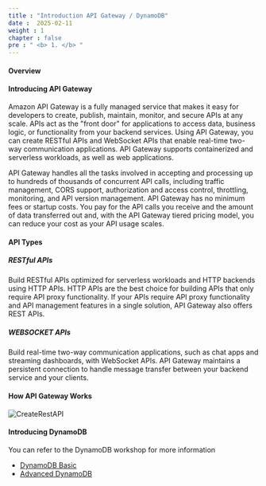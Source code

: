 ```yaml
---
title : "Introduction API Gateway / DynamoDB"
date :  2025-02-11
weight : 1 
chapter : false
pre : " <b> 1. </b> "
---
```

#### Overview

#### Introducing API Gateway

Amazon API Gateway is a fully managed service that makes it easy for developers to create, publish, maintain, monitor, and secure APIs at any scale. APIs act as the "front door" for applications to access data, business logic, or functionality from your backend services. Using API Gateway, you can create RESTful APIs and WebSocket APIs that enable real-time two-way communication applications. API Gateway supports containerized and serverless workloads, as well as web applications.

API Gateway handles all the tasks involved in accepting and processing up to hundreds of thousands of concurrent API calls, including traffic management, CORS support, authorization and access control, throttling, monitoring, and API version management. API Gateway has no minimum fees or startup costs. You pay for the API calls you receive and the amount of data transferred out and, with the API Gateway tiered pricing model, you can reduce your cost as your API usage scales.

#### API Types

##### RESTful APIs

Build RESTful APIs optimized for serverless workloads and HTTP backends using HTTP APIs. HTTP APIs are the best choice for building APIs that only require API proxy functionality. If your APIs require API proxy functionality and API management features in a single solution, API Gateway also offers REST APIs.

##### WEBSOCKET APIs

Build real-time two-way communication applications, such as chat apps and streaming dashboards, with WebSocket APIs. API Gateway maintains a persistent connection to handle message transfer between your backend service and your clients.

#### How API Gateway Works

![CreateRestAPI](/images/1-introduction/New-API-GW-Diagram.png?featherlight=false&width=90pc)

#### Introducing DynamoDB

You can refer to the DynamoDB workshop for more information

- [DynamoDB Basic](https://000060.awsstudygroup.com/en/)
- [Advanced DynamoDB](https://000039.awsstudygroup.com/en/)
